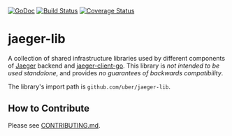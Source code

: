 [![GoDoc][doc-img]][doc] [![Build Status][ci-img]][ci] [![Coverage Status][cov-img]][cov]


# jaeger-lib

A collection of shared infrastructure libraries used by different
components of [Jaeger](https://github.com/uber/jaeger) backend and [jaeger-client-go](https://github.com/uber/jaeger-client-go).
This library is *not intended to be used standalone*, and provides *no guarantees of backwards compatibility*.

The library's import path is `github.com/uber/jaeger-lib`.

## How to Contribute

Please see [CONTRIBUTING.md](CONTRIBUTING.md).

[doc-img]: https://godoc.org/github.com/uber/jaeger-lib?status.svg
[doc]: https://godoc.org/github.com/uber/jaeger-lib
[ci-img]: https://travis-ci.org/jaegertracing/jaeger-lib.svg?branch=master
[ci]: https://travis-ci.org/jaegertracing/jaeger-lib
[cov-img]: https://coveralls.io/repos/jaegertracing/jaeger-lib/badge.svg?branch=master&service=github
[cov]: https://coveralls.io/github/jaegertracing/jaeger-lib?branch=master

